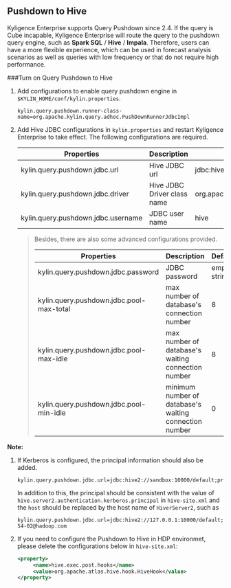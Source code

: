 ## Pushdown to Hive

Kyligence Enterprise supports Query Pushdown since 2.4. If the query is Cube incapable, Kyligence Enterprise will route the query to the pushdown query engine, such as **Spark SQL** / **Hive** / **Impala**. Therefore, users can have a more flexible experience, which can be used in forecast analysis scenarios as well as queries with low frequency or that do not require high performance.

###Turn on Query Pushdown to Hive

1. Add configurations to enable query pushdown engine in  `$KYLIN_HOME/conf/kylin.properties`.

   ```properties
   kylin.query.pushdown.runner-class-name=org.apache.kylin.query.adhoc.PushDownRunnerJdbcImpl
   ```

2. Add Hive JDBC configurations in `kylin.properties` and restart Kyligence Enterprise to take effect. The following configurations are required.

   | Properties                         | Description                 | Default                            |
   | ---------------------------------- | --------------------------- | ---------------------------------- |
   | kylin.query.pushdown.jdbc.url      | Hive JDBC url               | jdbc:hive2://sandbox:10000/default |
   | kylin.query.pushdown.jdbc.driver   | Hive JDBC Driver class name | org.apache.hive.jdbc.HiveDriver    |
   | kylin.query.pushdown.jdbc.username | JDBC user name              | hive                               |

   >Besides, there are also some advanced configurations provided.
   >
   > | Properties                               | Description                                            | Default      |
   > | ---------------------------------------- | ------------------------------------------------------ | ------------ |
   > | kylin.query.pushdown.jdbc.password       | JDBC password                                          | empty string |
   > | kylin.query.pushdown.jdbc.pool-max-total | max number of database's connection number             | 8            |
   > | kylin.query.pushdown.jdbc.pool-max-idle  | max number of database's waiting connection number     | 8            |
   > | kylin.query.pushdown.jdbc.pool-min-idle  | minimum number of database's waiting connection number | 0            |


**Note:**

1. If Kerberos is configured, the principal information should also be added.

   ```properties
   kylin.query.pushdown.jdbc.url=jdbc:hive2://sandbox:10000/default;principal=hive/host@hadoop.com
   ```

   In addition to this, the principal should be consistent with the value of `hive.server2.authentication.kerberos.principal` in `hive-site.xml` and the `host` should be replaced by the host name of `HiverServer2`, such as

   ```properties
   kylin.query.pushdown.jdbc.url=jdbc:hive2://127.0.0.1:10000/default;principal=hive/cdh-54-02@hadoop.com
   ```

2. If you need to configure the Pushdown to Hive in HDP environmet, please delete the configurations below in `hive-site.xml`:

   ```xml
   <property>
   		<name>hive.exec.post.hooks</name>
   		<value>org.apache.atlas.hive.hook.HiveHook</value>
   </property>
   ```

   